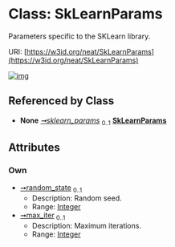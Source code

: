 
# Class: SkLearnParams


Parameters specific to the SKLearn library.

URI: [https://w3id.org/neat/SkLearnParams](https://w3id.org/neat/SkLearnParams)


[![img](https://yuml.me/diagram/nofunky;dir:TB/class/[ClassifierParams]++-%20sklearn_params%200..1>[SkLearnParams&#124;random_state:integer%20%3F;max_iter:integer%20%3F],[ClassifierParams])](https://yuml.me/diagram/nofunky;dir:TB/class/[ClassifierParams]++-%20sklearn_params%200..1>[SkLearnParams&#124;random_state:integer%20%3F;max_iter:integer%20%3F],[ClassifierParams])

## Referenced by Class

 *  **None** *[➞sklearn_params](classifierParams__sklearn_params.md)*  <sub>0..1</sub>  **[SkLearnParams](SkLearnParams.md)**

## Attributes


### Own

 * [➞random_state](skLearnParams__random_state.md)  <sub>0..1</sub>
     * Description: Random seed.
     * Range: [Integer](types/Integer.md)
 * [➞max_iter](skLearnParams__max_iter.md)  <sub>0..1</sub>
     * Description: Maximum iterations.
     * Range: [Integer](types/Integer.md)
